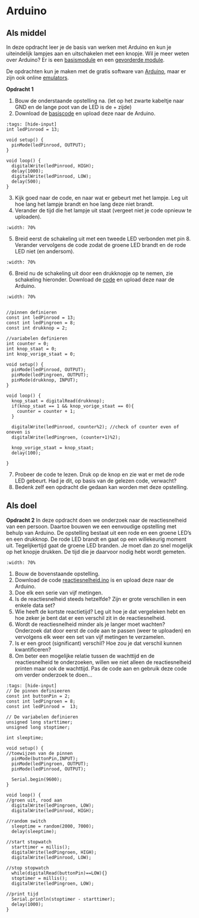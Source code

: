 # Arduino
## Als middel

In deze opdracht leer je de basis van werken met Arduino en kun je uiteindelijk lampjes aan en uitschakelen met een knopje. Wil je meer weten over Arduino? Er is een [basismodule](./Arduino%20module%20basis.pdf) en een [gevorderde module](./Arduino%20module%20gevorderd.pdf).

De opdrachten kun je maken met de gratis software van [Arduino](https://arduino.cc), maar er zijn ook online [emulators](https://wokwi.com/projects/new/arduino-uno).


**Opdracht 1**
1)	Bouw de onderstaande opstelling na. (let op het zwarte kabeltje naar GND en de lange poot van de LED is de + zijde)
2)	Download de [basiscode](basics.ino) en upload deze naar de Arduino.

```{code-cell} Arduino
:tags: [hide-input]
int ledPinrood = 13;

void setup() {
  pinMode(ledPinrood, OUTPUT);
}

void loop() {
  digitalWrite(ledPinrood, HIGH);   
  delay(1000);                       
  digitalWrite(ledPinrood, LOW);    
  delay(500);                       
}

```

3)	Kijk goed naar de code, en naar wat er gebeurt met het lampje. Leg uit hoe lang het lampje brandt en hoe lang deze niet brandt.
4)	Verander de tijd die het lampje uit staat (vergeet niet je code opnieuw te uploaden). 

```{figure} Figures/Arduino1.png
:width: 70%
```

5)	Breid eerst de schakeling uit met een tweede LED verbonden met pin 8. Verander vervolgens de code zodat de groene LED brandt en de rode LED niet (en andersom). 

```{figure} Figures/Arduino2.png
:width: 70%
```

6)	Breid nu de schakeling uit door een drukknopje op te nemen, zie schakeling hieronder. Download de [code](drukknop.ino) en upload deze naar de Arduino. 

```{figure} Figures/Arduino3.png
:width: 70%
```

```{toggle}

//pinnen definieren 
const int ledPinrood = 13;
const int ledPingroen = 8;
const int drukknop = 2;

//variabelen definieren
int counter = 0;
int knop_staat = 0;
int knop_vorige_staat = 0;

void setup() {
  pinMode(ledPinrood, OUTPUT);
  pinMode(ledPingroen, OUTPUT);
  pinMode(drukknop, INPUT);
}

void loop() {
  knop_staat = digitalRead(drukknop);
  if(knop_staat == 1 && knop_vorige_staat == 0){
    counter = counter + 1;
  }
  
  digitalWrite(ledPinrood, counter%2); //check of counter even of oneven is 
  digitalWrite(ledPingroen, (counter+1)%2);

  knop_vorige_staat = knop_staat;
  delay(100);
  
}

```

7)	Probeer de code te lezen. Druk op de knop en zie wat er met de rode LED gebeurt. Had je dit, op basis van de gelezen code, verwacht?
8)	Bedenk zelf een opdracht die gedaan kan worden met deze opstelling. 

## Als doel
**Opdracht 2**
In deze opdracht doen we onderzoek naar de reactiesnelheid van een persoon. Daartoe bouwen we een eenvoudige opstelling met behulp van Arduino. De opstelling bestaat uit een rode en een groene LED’s en een drukknop. De rode LED brandt en gaat op een willekeurig moment uit. Tegelijkertijd gaat de groene LED branden. Je moet dan zo snel mogelijk op het knopje drukken. De tijd die je daarvoor nodig hebt wordt gemeten.

```{figure} Figures/Arduino4.png
:width: 70%
```

1)	Bouw de bovenstaande opstelling.
2)	Download de code [reactiesnelheid.ino](reactiesnelheid.ino) is en upload deze naar de Arduino.
3)	Doe elk een serie van vijf metingen. 
4)	Is de reactiesnelheid steeds hetzelfde? Zijn er grote verschillen in een enkele data set?
5)	Wie heeft de kortste reactietijd? Leg uit hoe je dat vergeleken hebt en hoe zeker je bent dat er een verschil zit in de reactiesnelheid.
6)	Wordt de reactiesnelheid minder als je langer moet wachten? Onderzoek dat door eerst de code aan te passen (weer te uploaden) en vervolgens elk weer een set van vijf metingen te verzamelen.
7)	Is er een groot (significant) verschil? Hoe zou je dat verschil kunnen kwantificeren?
8)	Om beter een mogelijke relatie tussen de wachttijd en de reactiesnelheid te onderzoeken, willen we niet alleen de reactiesnelheid printen maar ook de wachttijd. Pas de code aan en gebruik deze code om verder onderzoek te doen…


```{code-cell} Arduino
:tags: [hide-input]
// De pinnen definieeren
const int buttonPin = 2;
const int ledPingroen = 8;
const int ledPinrood =  13; 

// De variabelen definieren
unsigned long starttimer;
unsigned long stoptimer;

int sleeptime;

void setup() {
//toewijzen van de pinnen  
  pinMode(buttonPin,INPUT);
  pinMode(ledPingroen, OUTPUT);
  pinMode(ledPinrood, OUTPUT);

  Serial.begin(9600);
}

void loop() {
//groen uit, rood aan
  digitalWrite(ledPingroen, LOW); 
  digitalWrite(ledPinrood, HIGH);

//random switch
  sleeptime = random(2000, 7000);
  delay(sleeptime);

//start stopwatch
  starttimer = millis();
  digitalWrite(ledPingroen, HIGH);
  digitalWrite(ledPinrood, LOW);

//stop stopwatch
  while(digitalRead(buttonPin)==LOW){}
  stoptimer = millis();
  digitalWrite(ledPingroen, LOW);

//print tijd
  Serial.println(stoptimer - starttimer);
  delay(1000);
}
```

